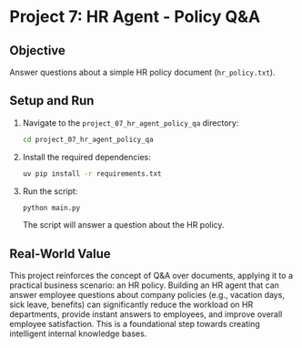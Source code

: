 # Project 7: HR Agent - Policy Q&A

## Objective
Answer questions about a simple HR policy document (`hr_policy.txt`).

## Setup and Run
1.  Navigate to the `project_07_hr_agent_policy_qa` directory:
    ```bash
    cd project_07_hr_agent_policy_qa
    ```
2.  Install the required dependencies:
    ```bash
    uv pip install -r requirements.txt
    ```
3.  Run the script:
    ```bash
    python main.py
    ```
    The script will answer a question about the HR policy.

## Real-World Value
This project reinforces the concept of Q&A over documents, applying it to a practical business scenario: an HR policy. Building an HR agent that can answer employee questions about company policies (e.g., vacation days, sick leave, benefits) can significantly reduce the workload on HR departments, provide instant answers to employees, and improve overall employee satisfaction. This is a foundational step towards creating intelligent internal knowledge bases.
